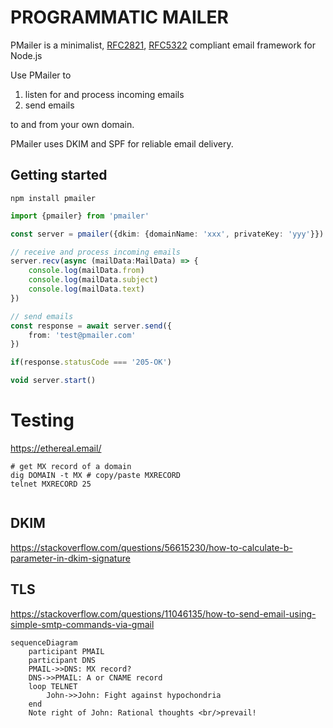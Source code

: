 # PROGRAMMATIC MAILER

PMailer is a minimalist, [RFC2821](https://datatracker.ietf.org/doc/html/rfc2821), [RFC5322](https://datatracker.ietf.org/doc/html/rfc5322) compliant email framework for Node.js

Use PMailer to
1. listen for and process incoming emails
2. send emails

to and from your own domain.

PMailer uses DKIM and SPF for reliable email delivery.

## Getting started

```shell
npm install pmailer
```

```typescript
import {pmailer} from 'pmailer'

const server = pmailer({dkim: {domainName: 'xxx', privateKey: 'yyy'}})

// receive and process incoming emails
server.recv(async (mailData:MailData) => {
    console.log(mailData.from)
    console.log(mailData.subject)
    console.log(mailData.text)
})

// send emails
const response = await server.send({
    from: 'test@pmailer.com'
})

if(response.statusCode === '205-OK')

void server.start()
```

# Testing

https://ethereal.email/

```shell
# get MX record of a domain
dig DOMAIN -t MX # copy/paste MXRECORD
telnet MXRECORD 25


```


## DKIM

https://stackoverflow.com/questions/56615230/how-to-calculate-b-parameter-in-dkim-signature

## TLS
https://stackoverflow.com/questions/11046135/how-to-send-email-using-simple-smtp-commands-via-gmail

```mermaid
sequenceDiagram
    participant PMAIL
    participant DNS
    PMAIL->>DNS: MX record?
    DNS->>PMAIL: A or CNAME record
    loop TELNET
        John->>John: Fight against hypochondria
    end
    Note right of John: Rational thoughts <br/>prevail!
 
```

